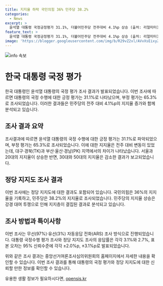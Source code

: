 ```yaml
---
title: 지지율 하락 국민의힘 36% 민주당 38.2%
categories:
  - News
excerpt: >
  윤석열 대통령 국정긍정평가 31.1%, 더불어민주당 전주대비 4.1%p 상승 (출처: 리얼미터) 지지율 조사 결과에 따르면 윤석열 대통령의 국정 수행 긍정평가는 31.1%로, 부정평가는 65.3%로 나타났다. 민주당은 전주대비 4.1%p 상승한 반면 국민의힘은 0.7%p 하락했다. 연령대별로는 30대와 50대의 지지율이 내려갔고, 인천·경기와 대구·경북 지역의 지지율이 감소한 반면, 부산·울산·경남과 서울의 지지율은 상승했다. 8일까지 실시된 여론조사는 2505명을 대상으로 진행되었으며, 이에 따르면 정당 지지도 역시 변화가 있었는데, 10.9%의 지지율을 기록한 조국혁신당은 전주대비 1.3%p 하락하고 민주당은 38.2%로 4%p 이상 상승했다.
feature_text: >
  윤석열 대통령 국정긍정평가 31.1%, 더불어민주당 전주대비 4.1%p 상승 (출처: 리얼미터) 지지율 조사 결과에 따르면 윤석열 대통령의 국정 수행 긍정평가는 31.1%로, 부정평가는 65.3%로 나타났다. 민주당은 전주대비 4.1%p 상승한 반면 국민의힘은 0.7%p 하락했다. 연령대별로는 30대와 50대의 지지율이 내려갔고, 인천·경기와 대구·경북 지역의 지지율이 감소한 반면, 부산·울산·경남과 서울의 지지율은 상승했다. 8일까지 실시된 여론조사는 2505명을 대상으로 진행되었으며, 이에 따르면 정당 지지도 역시 변화가 있었는데, 10.9%의 지지율을 기록한 조국혁신당은 전주대비 1.3%p 하락하고 민주당은 38.2%로 4%p 이상 상승했다.
image: 'https://blogger.googleusercontent.com/img/b/R29vZ2xl/AVvXsEixyZcFfHzMRdzZMjFBmAUKJYCLCGyLL1o632UiGVXcaFdKo_bkvkuCioo0uUKlGfBVcT3P84aROyZIXSBEx3Aw5nCQ3pTgDom1WDC4m8eifvWiAmWEEVb4x6G_l8C0QH225ldMjyaFvpxGEBGNO37VmDTDMHGhJPq73UglMfDca1-0aw/s1600/blogspot.png'
---
```


<p><img src="https://blogger.googleusercontent.com/img/b/R29vZ2xl/AVvXsEixyZcFfHzMRdzZMjFBmAUKJYCLCGyLL1o632UiGVXcaFdKo_bkvkuCioo0uUKlGfBVcT3P84aROyZIXSBEx3Aw5nCQ3pTgDom1WDC4m8eifvWiAmWEEVb4x6G_l8C0QH225ldMjyaFvpxGEBGNO37VmDTDMHGhJPq73UglMfDca1-0aw/s1600/blogspot.png" alt="info 속보" /></p>

<h1>한국 대통령 국정 평가</h1>

<p>한국 대통령인 윤석열 대통령의 국정 평가 조사 결과가 발표되었습니다. 이번 조사에 따르면 대통령의 국정 수행에 대한 긍정 평가는 31.1%로 나타났으며, 부정 평가는 65.3%로 조사되었습니다. 이러한 결과들은 민주당의 전주 대비 4.1%p의 지지율 증가와 함께 분석되고 있습니다.</p>

<h2>조사 결과 요약</h2>

<p>조사결과에 따르면 윤석열 대통령의 국정 수행에 대한 긍정 평가는 31.1%로 파악되었으며, 부정 평가는 65.3%로 조사되었습니다. 이에 대한 지지율은 전주 대비 변동이 있었는데, 대구·경북(TK)과 부산·울산·경남(PK) 지역에서의 차이가 나타났습니다. 서울과 20대의 지지율이 상승한 반면, 30대와 50대의 지지율은 감소한 결과가 보고되었습니다.</p>

<h2>정당 지지도 조사 결과</h2>

<p>이번 조사에는 정당 지지도에 대한 결과도 포함되어 있습니다. 국민의힘은 36%의 지지율을 기록하고, 민주당은 38.2%의 지지율로 조사되었습니다. 민주당의 지지율 상승은 강경 대여 투쟁으로 인해 지지층이 결집된 결과로 분석되고 있습니다.</p>

<h2>조사 방법과 특이사항</h2>

<p>이번 조사는 무선(97%)·유선(3%) 자동응답 전화(ARS) 조사 방식으로 진행되었습니다. 대통령 국정수행 평가 조사와 정당 지지도 조사의 응답률은 각각 3.1%와 2.7%, 표본 오차는 95% 신뢰수준에 각각 ±2.0%p, ±3.1%p로 발표되었습니다.</p>

<p>위와 같은 조사 결과는 중앙선거여론조사심의위원회의 홈페이지에서 자세한 내용을 확인할 수 있습니다. 이번 조사 결과를 통해 대통령의 국정 평가와 정당 지지도에 대한 신뢰할 만한 정보를 확인할 수 있습니다.</p>
유용한 생활 정보가 필요하시다면, <a href="https://opensis.kr" rel="dofollow">opensis.kr</a>


